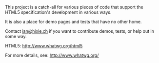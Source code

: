 This project is a catch-all for various pieces of code that support the HTML5 specification's development in various ways.

It is also a place for demo pages and tests that have no other home.

Contact ian@hixie.ch if you want to contribute demos, tests, or help out in some way.

HTML5: http://www.whatwg.org/html5

For more details, see: http://www.whatwg.org/